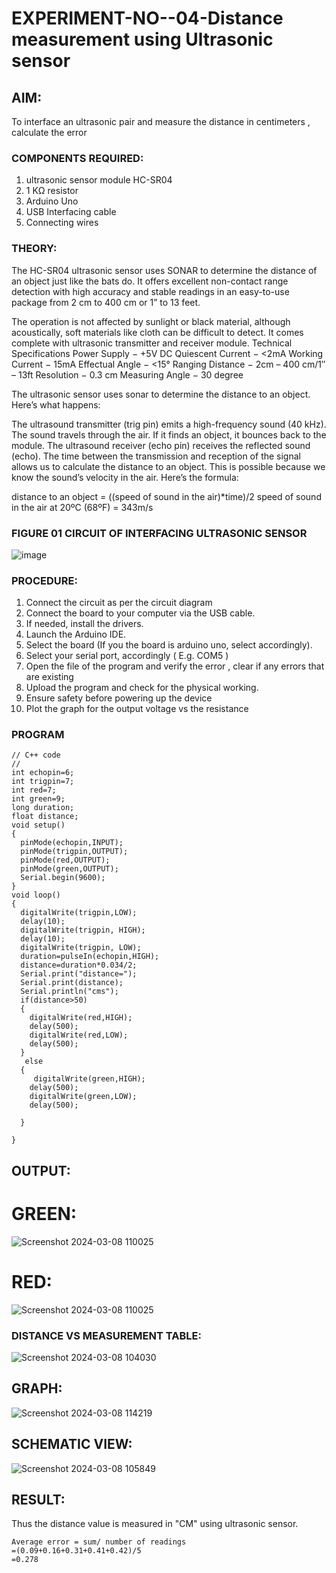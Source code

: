 # EXPERIMENT-NO--04-Distance measurement using Ultrasonic sensor
## AIM: 
To interface an ultrasonic pair and measure the distance in centimeters , calculate the error
 
### COMPONENTS REQUIRED:
1.	ultrasonic sensor module HC-SR04
2.	1 KΩ resistor 
3.	Arduino Uno 
4.	USB Interfacing cable 
5.	Connecting wires 


### THEORY: 
The HC-SR04 ultrasonic sensor uses SONAR to determine the distance of an object just like the bats do. It offers excellent non-contact range detection with high accuracy and stable readings in an easy-to-use package from 2 cm to 400 cm or 1” to 13 feet.

The operation is not affected by sunlight or black material, although acoustically, soft materials like cloth can be difficult to detect. It comes complete with ultrasonic transmitter and receiver module.
Technical Specifications
Power Supply − +5V DC
Quiescent Current − <2mA
Working Current − 15mA
Effectual Angle − <15°
Ranging Distance − 2cm – 400 cm/1″ – 13ft
Resolution − 0.3 cm
Measuring Angle − 30 degree

The ultrasonic sensor uses sonar to determine the distance to an object. Here’s what happens:

The ultrasound transmitter (trig pin) emits a high-frequency sound (40 kHz).
The sound travels through the air. If it finds an object, it bounces back to the module.
The ultrasound receiver (echo pin) receives the reflected sound (echo).
The time between the transmission and reception of the signal allows us to calculate the distance to an object. This is possible because we know the sound’s velocity in the air. Here’s the formula:

distance to an object = ((speed of sound in the air)*time)/2
speed of sound in the air at 20ºC (68ºF) = 343m/s

### FIGURE 01 CIRCUIT OF INTERFACING ULTRASONIC SENSOR 


![image](https://user-images.githubusercontent.com/36288975/166430594-5adb4ca9-5a42-4781-a7e6-7236b3766a85.png)



### PROCEDURE:
1.	Connect the circuit as per the circuit diagram 
2.	Connect the board to your computer via the USB cable.
3.	If needed, install the drivers.
4.	Launch the Arduino IDE.
5.	Select the board (If you the board is arduino uno, select accordingly).
6.	Select your serial port, accordingly ( E.g. COM5 )
7.	Open the file of the program  and verify the error , clear if any errors that are existing 
8.	Upload the program and check for the physical working. 
9.	Ensure safety before powering up the device 
10.	Plot the graph for the output voltage vs the resistance 


### PROGRAM 
```
// C++ code
//
int echopin=6;
int trigpin=7;
int red=7;
int green=9;
long duration;
float distance;
void setup()
{
  pinMode(echopin,INPUT);
  pinMode(trigpin,OUTPUT);
  pinMode(red,OUTPUT);
  pinMode(green,OUTPUT);
  Serial.begin(9600);
}
void loop()
{
  digitalWrite(trigpin,LOW);
  delay(10);
  digitalWrite(trigpin, HIGH);
  delay(10);
  digitalWrite(trigpin, LOW);
  duration=pulseIn(echopin,HIGH);
  distance=duration*0.034/2;
  Serial.print("distance=");
  Serial.print(distance);
  Serial.println("cms");
  if(distance>50)
  {
    digitalWrite(red,HIGH);
    delay(500);
    digitalWrite(red,LOW);
    delay(500);
  }
   else
  {
     digitalWrite(green,HIGH);
    delay(500);
    digitalWrite(green,LOW);
    delay(500);
    
  }

}
```
## OUTPUT:
# GREEN:
![Screenshot 2024-03-08 110025](https://github.com/MARXINLIJO/Experiment--04-Interfacing-digital-output-with-arduino-ultrasonic-sensor/assets/145742540/8a956ec5-9e58-4442-b5d1-3a5da8e85a57)
# RED:
![Screenshot 2024-03-08 110025](https://github.com/MARXINLIJO/Experiment--04-Interfacing-digital-output-with-arduino-ultrasonic-sensor/assets/145742540/7efa947a-a867-4969-ac19-b81d8b8b59ee)

### DISTANCE VS MEASUREMENT TABLE:
![Screenshot 2024-03-08 104030](https://github.com/MARXINLIJO/Experiment--04-Interfacing-digital-output-with-arduino-ultrasonic-sensor/assets/145742540/6bd8767a-6309-48ad-b85e-5c1de4429a67)
## GRAPH:
![Screenshot 2024-03-08 114219](https://github.com/MARXINLIJO/Experiment--04-Interfacing-digital-output-with-arduino-ultrasonic-sensor/assets/145742540/9a9dc43d-81b4-4ec5-aeba-ce6482eacf60)

## SCHEMATIC VIEW:
![Screenshot 2024-03-08 105849](https://github.com/MARXINLIJO/Experiment--04-Interfacing-digital-output-with-arduino-ultrasonic-sensor/assets/145742540/b1e14e6c-dd68-4aa9-85df-8ea0a5a3fef7)

## RESULT:
Thus the distance value is measured in "CM" using ultrasonic sensor.
```
Average error = sum/ number of readings
=(0.09+0.16+0.31+0.41+0.42)/5
=0.278
```			




 
